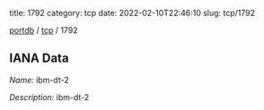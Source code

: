 title: 1792
category: tcp
date: 2022-02-10T22:46:10
slug: tcp/1792

[portdb](/) / [tcp](/category/tcp.html) / 1792


## IANA Data

_Name:_ ibm-dt-2

_Description:_ ibm-dt-2

